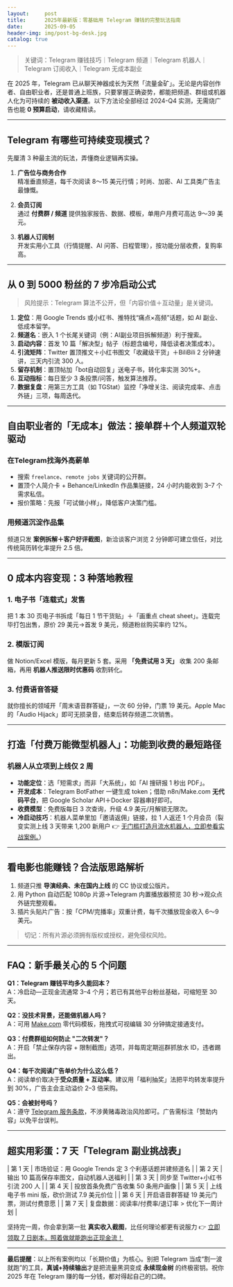 ```yaml
---
layout:     post
title:      2025年最新版：零基础用 Telegram 赚钱的完整玩法指南
date:       2025-09-05
header-img: img/post-bg-desk.jpg
catalog: true
---
```


> 关键词：Telegram 赚钱技巧｜Telegram 频道｜Telegram 机器人｜Telegram 订阅收入｜Telegram 无成本副业

在 2025 年，Telegram 已从聊天神器成长为天然「流量金矿」。无论是内容创作者、自由职业者，还是普通上班族，只要掌握正确姿势，都能把频道、群组或机器人化为可持续的 **被动收入渠道**。以下方法论全部经过 2024-Q4 实测，无需烧广告也能 **0 预算启动**，请收藏精读。

---

## Telegram 有哪些可持续变现模式？

先厘清 3 种最主流的玩法，弄懂商业逻辑再实操。

1. **广告位与商务合作**  
   精准垂直频道，每千次阅读 8～15 美元行情；时尚、加密、AI 工具类广告主最慷慨。

2. **会员订阅**  
   通过 **付费群 / 频道** 提供独家报告、数据、模板，单用户月费可高达 9～39 美元。

3. **机器人订阅制**  
   开发实用小工具（行情提醒、AI 问答、日程管理），按功能分层收费，复购率高。

---

## 从 0 到 5000 粉丝的 **7 步冷启动公式**

> 风险提示：Telegram 算法不公开，但「内容价值＋互动量」是关键词。

1. **定位**：用 Google Trends 或小红书、推特找“痛点×高频”话题，如 AI 副业、低成本留学。  
2. **频道名**：嵌入 1 个长尾关键词（例：AI副业项目拆解频道）利于搜索。  
3. **启动内容**：首发 10 篇「解决型」帖子（标题含编号，降低读者决策成本）。  
4. **引流矩阵**：Twitter 置顶推文＋小红书图文「收藏级干货」＋BiliBili 2 分钟速讲，三天内引流 300 人。  
5. **留存机制**：置顶帖加「bot自动回复」送电子书，转化率实测 30%+。  
6. **互动指标**：每日至少 3 条投票/问答，触发算法推荐。  
7. **数据复盘**：用第三方工具（如 TGStat）监控「净增关注、阅读完成率、点击外链」三项，每周迭代。

---

## 自由职业者的「无成本」做法：接单群＋个人频道双轮驱动

### 在Telegram找海外高薪单

- 搜索 `freelance`、`remote jobs` 关键词的公开群。  
- 置顶个人简介卡 + Behance/LinkedIn 作品集链接，24 小时内能收到 3–7 个需求私信。  
- 报价策略：先报「可试做小样」，降低客户决策门槛。

### 用频道沉淀作品集

频道只发 **案例拆解＋客户好评截图**，新洽谈客户浏览 2 分钟即可建立信任，对比传统简历转化率提升 2.5 倍。

---

## 0 成本内容变现：3 种落地教程

### 1. 电子书「连载式」发售
把 1 本 30 页电子书拆成「每日 1 节干货贴」＋「画重点 cheat sheet」。连载完毕打包出售，原价 29 美元→首发 9 美元，频道粉丝购买率约 12%。

### 2. 模版订阅
做 Notion/Excel 模版，每月更新 5 套。采用 **「免费试用 3 天」** 收集 200 条邮箱，再用 **机器人推送限时优惠码** 收割转化。

### 3. 付费语音答疑
就你擅长的领域开「周末语音群答疑」，一次 60 分钟，门票 19 美元。Apple Mac 的「Audio Hijack」即可无损录音，结束后转存频道二次销售。

---

## 打造「付费万能微型机器人」：功能到收费的最短路径

### 机器人从立项到上线仅 2 周
- **功能定位**：选「短需求」而非「大系统」，如「AI 搜研报 1 秒出 PDF」。  
- **开发成本**：Telegram BotFather 一键生成 token；借助 n8n/Make.com **无代码平台**，把 Google Scholar API＋Docker 容器串好即可。  
- **收费模型**：免费版每日 3 次查询，升级 4.9 美元/月解锁无限次。  
- **冷启动技巧**：机器人菜单里加「邀请返佣」链接，拉 1 人返还 1 个月会员（裂变实测上线 3 天带来 1,200 新用户 👉 [无门槛打造月流水机器人，立即参看实战案例。](https://okxdog.com/)）

---

## 看电影也能赚钱？合法版思路解析

1. 频道只推 **导演经典、未在国内上线** 的 CC 协议或公版片。  
2. 用 Python 自动匹配 1080p 片源→Telegram 内置播放器预览 30 秒→观众点外链完整观看。  
3. 插片头贴片广告：按「CPM/完播率」双重计费，每千次播放现金收入 6～9 美元。  

> 切记：所有片源必须拥有版权或授权，避免侵权风险。

---

## FAQ：新手最关心的 5 个问题

**Q1：Telegram 赚钱平均多久能回本？**  
A：冷启动—正现金流通常 3–4 个月；若已有其他平台粉丝基础，可缩短至 30 天。

**Q2：没技术背景，还能做机器人吗？**  
A：可用 [Make.com](https://okxdog.com/) 零代码模板，拖拽式可视编辑 30 分钟搞定接通支付。

**Q3：付费群组如何防止 "二次转发"？**  
A：开启「禁止保存内容 + 限制截图」选项，并每周定期巡群抓放水 ID，违者踢出。

**Q4：每千次阅读广告单价为什么这么低？**  
A：阅读单价取决于**受众质量 + 互动率**。建议用「福利抽奖」法把平均转发率提升到 30%，广告主会主动溢价 2–3 倍采购。

**Q5：会被封号吗？**  
A：遵守 [Telegram 服务条款](https://telegram.org/tos)，不涉黄赌毒政治风险即可。广告需标注「赞助内容」以免平台误判。

---

## 超实用彩蛋：7 天「Telegram 副业挑战表」

| 第 1 天 | 市场验证：用 Google Trends 定 3 个利基话题并建频道名 |
| 第 2 天 | 输出 10 篇高保存率图文，自动机器人送福利 |
| 第 3 天 | 同步至 Twitter+小红书引流 200 人 |
| 第 4 天 | 投放首条免费广告收集 50 条用户画像 |
| 第 5 天 | 上线电子书 mini 版，砍价测试 7.9 美元价位 |
| 第 6 天 | 开启语音群答疑 19 美元门票，测试付费意愿 |
| 第 7 天 | 复盘数据：阅读率/付费率/退订率 > 优化下一周计划 |

坚持完一周，你会拿到第一批 **真实收入截图**，比任何理论都更有说服力 👉 [立即领取 7 日剧本，照着做就能跑出正现金流！](https://okxdog.com/)

---

**最后提醒**：以上所有案例均以「长期价值」为核心。别把 Telegram 当成“割一波就跑”的工具，**真诚+持续输出**才是把流量黑洞变成 **永续现金树** 的终极密钥。祝你 2025 年在 Telegram 赚的每一分钱，都对得起自己的口碑。